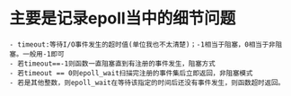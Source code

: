 # 主要是记录epoll当中的细节问题
    - timeout:等待I/O事件发生的超时值(单位我也不太清楚)；-1相当于阻塞，0相当于非阻塞。一般用-1即可 
    - 若timeout==-1则函数一直阻塞直到有注册的事件发生，阻塞方式
    - 若timeout == 0则epoll_wait扫描完注册的事件集后立即返回，非阻塞模式
    - 若是其他整数，则epoll_wait在等待该指定的时间后还没有事件发生，则函数超时返回。
